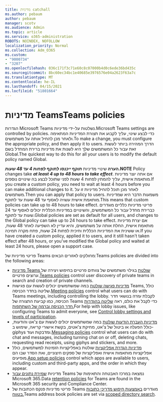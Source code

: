 ```yaml
---
title: מדיניות catchall
ms.author: pebaum
author: pebaum
manager: scotv
ms.audience: Admin
ms.topic: article
ms.service: o365-administration
ROBOTS: NOINDEX, NOFOLLOW
localization_priority: Normal
ms.collection: Adm_O365
ms.custom:
- "9000734"
- "3207"
ms.openlocfilehash: 036c171f3c71e60c8c07000b4d0c6ede36bd435c
ms.sourcegitcommit: 8bc60ec34bc1e40685e3976576e04a2623f63a7c
ms.translationtype: MT
ms.contentlocale: he-IL
ms.lasthandoff: 04/15/2021
ms.locfileid: "51801664"
---
```

# <a name="teams-policies"></a><span data-ttu-id="8ef40-102">מדיניות Teams</span><span class="sxs-lookup"><span data-stu-id="8ef40-102">Teams policies</span></span>

<span data-ttu-id="8ef40-103">הגדרות Microsoft Teams נשלטות על-ידי מדיניות.</span><span class="sxs-lookup"><span data-stu-id="8ef40-103">Microsoft Teams settings are controlled by policies.</span></span> <span data-ttu-id="8ef40-104">כדי לבצע שינוי, עליך לקבוע את תצורת המדיניות המתאימה ולאחר מכן להחיל אותה על משתמשים.</span><span class="sxs-lookup"><span data-stu-id="8ef40-104">To make a change, you must configure the appropriate policy, and then apply it to users.</span></span> <span data-ttu-id="8ef40-105">הדרך המהירה ביותר לעשות זאת עבור כל המשתמשים שלך היא לשנות את מדיניות ברירת המחדל בשם Global.</span><span class="sxs-lookup"><span data-stu-id="8ef40-105">The quickest way to do this for all your users is to modify the default policy named Global.</span></span> 

<span data-ttu-id="8ef40-106">**הערה** שינויי מדיניות **_תוקף ייכנסו לתוקף לפחות 4 עד 48 שעות._**</span><span class="sxs-lookup"><span data-stu-id="8ef40-106">**NOTE** Policy changes take **_at least 4 up to 48 hours to take effect_**.</span></span> <span data-ttu-id="8ef40-107">אם אתה יוצר מדיניות מותאמת אישית, עליך להמתין לפחות 4 שעות לפני שתוכל לבצע בה שינויים נוספים.</span><span class="sxs-lookup"><span data-stu-id="8ef40-107">If you create a custom policy, you need to wait at least 4 hours before you can make additional changes to it.</span></span> <span data-ttu-id="8ef40-108">לאחר מכן תוכל להחיל מדיניות זו על משתמשים.</span><span class="sxs-lookup"><span data-stu-id="8ef40-108">Then you can apply that policy to users.</span></span> <span data-ttu-id="8ef40-109">משמעות הדבר היא שמדיניות מותאמת אישית עשויה לאסוף עד 48 שעות עד לתוקף.</span><span class="sxs-lookup"><span data-stu-id="8ef40-109">This means that custom policies can take up to 48 hours to take effect.</span></span> <span data-ttu-id="8ef40-110">פריטי מדיניות כלליים מוגדרים כברירת מחדל עבור כל המשתמשים, והשינויים במדיניות הכללית יכולים לאסוף עד 24 שעות עד לתוקף.</span><span class="sxs-lookup"><span data-stu-id="8ef40-110">Global policies are set as default for all users, and changes to the Global policy can take up to 24 hours to take effect.</span></span> <span data-ttu-id="8ef40-111">אם יצרת מדיניות מותאמת אישית, החלת אותה על משתמשים, והיא עדיין לא השפיעה לאחר 48 שעות, או ששינית את המדיניות הכללית וחיכית לפחות 24 שעות, פתח מקרה תמיכה.</span><span class="sxs-lookup"><span data-stu-id="8ef40-111">If you have created a custom policy, applied it to users, and it still hasn't taken effect after 48 hours, or you've modified the Global policy and waited at least 24 hours, please open a support case.</span></span>

<span data-ttu-id="8ef40-112">פריטי מדיניות של Teams מחולקים לאזורים הבאים:</span><span class="sxs-lookup"><span data-stu-id="8ef40-112">Teams policies are divided into the following areas:</span></span>

- <span data-ttu-id="8ef40-113">[מדיניות Teams שולטת](https://docs.microsoft.com/MicrosoftTeams/teams-policies) בגילוי משתמשים של צוותים פרטיים בחיפוש ויצירה של ערוצים פרטיים.</span><span class="sxs-lookup"><span data-stu-id="8ef40-113">[Teams policies](https://docs.microsoft.com/MicrosoftTeams/teams-policies) control user discovery of private teams in search and creation of private channels.</span></span>  
- <span data-ttu-id="8ef40-114">[מדיניות פגישה שולטת](https://docs.microsoft.com/microsoftteams/meeting-policies-in-teams) במה שמשתמשים יכולים לעשות עם פגישות Teams, כולל שליטה בחדר הכניסה.</span><span class="sxs-lookup"><span data-stu-id="8ef40-114">[Meeting policies](https://docs.microsoft.com/microsoftteams/meeting-policies-in-teams) control what users can do with Teams meetings, including controlling the lobby.</span></span> <span data-ttu-id="8ef40-115">לקבלת עזרה בנושאי חדר הכניסה, כמו קביעת התצורה של Teams כדי לקבל את כולם, ראה [שליטה בהגדרות חדר הכניסה וברמה של השתתפות.](https://docs.microsoft.com/alchemyinsights/bypass-lobby)</span><span class="sxs-lookup"><span data-stu-id="8ef40-115">For help with lobby issues, like configuring Teams to admit everyone, see [Control lobby settings and levels of participation](https://docs.microsoft.com/alchemyinsights/bypass-lobby).</span></span>
- <span data-ttu-id="8ef40-116">[מדיניות העברת הודעות שולטת](https://docs.microsoft.com/microsoftteams/messaging-policies-in-teams) במה שמשתמשים יכולים לעשות עם צ'אט והודעות, כולל הפעלה או ביטול של צ'אט, מחיקת צ'אטים, בקשת אישורי קריאה, שימוש ב- giphys ומדבקות ועוד.</span><span class="sxs-lookup"><span data-stu-id="8ef40-116">[Messaging policies](https://docs.microsoft.com/microsoftteams/messaging-policies-in-teams) control what users can do with chat and messages, including turning chat on or off, deleting chats, requesting read receipts, using giphys and stickers, and more.</span></span>
- <span data-ttu-id="8ef40-117">[מדיניות הגדרת אפליקציות](https://docs.microsoft.com/MicrosoftTeams/teams-app-setup-policies) שולטת באפליקציות הזמינות למשתמשים, כולל אפליקציות מותאמות אישית ואפליקציות של ספקים חיצוניים, ואת הסדר שבו הם מופיעים.</span><span class="sxs-lookup"><span data-stu-id="8ef40-117">[App setup policies](https://docs.microsoft.com/MicrosoftTeams/teams-app-setup-policies) control which apps are available to users, including custom and third-party apps, and the order in which they appear.</span></span>  
- <span data-ttu-id="8ef40-118">מדיניות [שמירת נתונים עבור](https://docs.microsoft.com/microsoftteams/retention-policies) Teams נמצאה במרכז האבטחה והתאימות של Microsoft 365.</span><span class="sxs-lookup"><span data-stu-id="8ef40-118">Data [retention policies](https://docs.microsoft.com/microsoftteams/retention-policies) for Teams are found in the Microsoft 365 security and Compliance Center.</span></span>
- <span data-ttu-id="8ef40-119">פריטי מדיניות פנקס הכתובות של Teams מוגדרים [באמצעות חיפוש מדריכי כתובות בטווח.](https://docs.microsoft.com/MicrosoftTeams/teams-scoped-directory-search)</span><span class="sxs-lookup"><span data-stu-id="8ef40-119">Teams address book policies are set via [scoped directory search](https://docs.microsoft.com/MicrosoftTeams/teams-scoped-directory-search).</span></span>